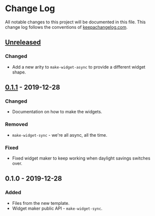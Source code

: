# Change Log
All notable changes to this project will be documented in this file. This change log follows the conventions of [keepachangelog.com](http://keepachangelog.com/).

## [Unreleased]
### Changed
- Add a new arity to `make-widget-async` to provide a different widget shape.

## [0.1.1] - 2019-12-28
### Changed
- Documentation on how to make the widgets.

### Removed
- `make-widget-sync` - we're all async, all the time.

### Fixed
- Fixed widget maker to keep working when daylight savings switches over.

## 0.1.0 - 2019-12-28
### Added
- Files from the new template.
- Widget maker public API - `make-widget-sync`.

[Unreleased]: https://github.com/your-name/day07/compare/0.1.1...HEAD
[0.1.1]: https://github.com/your-name/day07/compare/0.1.0...0.1.1
